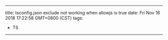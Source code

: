 
---
title: tsconfig.json exclude not working when allowjs is true
date: Fri Nov 16 2018 17:22:58 GMT+0800 (CST)
tags:
 - TS
---

